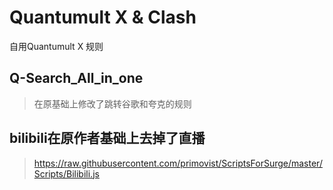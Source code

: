 # Quantumult X & Clash

自用Quantumult X 规则

## Q-Search_All_in_one
> 在原基础上修改了跳转谷歌和夸克的规则

## bilibili在原作者基础上去掉了直播
> https://raw.githubusercontent.com/primovist/ScriptsForSurge/master/Scripts/Bilibili.js

